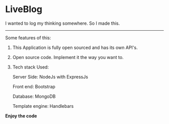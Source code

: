 # LiveBlog
I wanted to log my thinking somewhere. So I made this.

___
Some features of this:

1. This Application is fully open sourced and has its own API's.

2. Open source code. Implement it the way you want to.

3. Tech stack Used:
	
	Server Side: NodeJs with ExpressJs

 	Front end: Bootstrap
 	
 	Database: MongoDB
 	
 	Template engine: Handlebars

**Enjoy the code**


